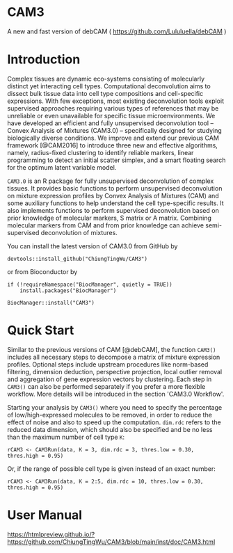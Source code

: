 # CAM3
A new and fast version of debCAM ( https://github.com/Lululuella/debCAM )

# Introduction

Complex tissues are dynamic eco-systems consisting of molecularly distinct yet interacting cell types. Computational deconvolution aims to dissect bulk tissue data into cell type compositions and cell-specific expressions. With few exceptions, most existing deconvolution tools exploit supervised approaches requiring various types of references that may be unreliable or even unavailable for specific tissue microenvironments. We have developed an efficient and fully unsupervised deconvolution tool – Convex Analysis of Mixtures (CAM3.0) – specifically designed for studying biologically diverse conditions. We improve and extend our previous CAM framework [@CAM2016] to introduce three new and effective algorithms, namely, radius-fixed clustering to identify reliable markers, linear programming to detect an initial scatter simplex, and a smart floating search for the optimum latent variable model.

`CAM3.0` is an R package for fully unsupervised deconvolution of complex tissues. It provides basic functions to perform unsupervised deconvolution on mixture expression profiles by Convex Analysis of Mixtures (CAM) and some auxiliary functions to help understand the cell type-specific results. It also implements functions to perform supervised deconvolution based on prior knowledge of molecular markers, S matrix or A matrix. Combining molecular markers from CAM and from prior knowledge can achieve semi-supervised deconvolution of mixtures.

You can install the latest version of CAM3.0 from GitHub by
```{r, eval = FALSE}
devtools::install_github("ChiungTingWu/CAM3")
```
or from Bioconductor by
```{r, eval = FALSE}
if (!requireNamespace("BiocManager", quietly = TRUE))
    install.packages("BiocManager")

BiocManager::install("CAM3")
```

# Quick Start

Similar to the previous versions of CAM [@debCAM], the function `CAM3()` includes all necessary steps to decompose a matrix of mixture expression profiles. Optional steps include upstream procedures like norm-based filtering, dimension deduction, perspective projection, local outlier removal and aggregation of gene expression vectors by clustering. Each step in `CAM3()` can also be performed separately if you prefer a more flexible workflow. More details will be introduced in the section 'CAM3.0 Workflow'.

Starting your analysis by `CAM3()` where you need to specify the percentage of low/high-expressed molecules to be removed, in order to reduce the effect of noise and also to speed up the computation. `dim.rdc` refers to the reduced data dimension, which should also be specified and be no less than the maximum number of cell type `K`:
```{r, eval = FALSE}
rCAM3 <- CAM3Run(data, K = 3, dim.rdc = 3, thres.low = 0.30, thres.high = 0.95)
```

Or, if the range of possible cell type is given instead of an exact number:
```{r, eval = FALSE}
rCAM3 <- CAM3Run(data, K = 2:5, dim.rdc = 10, thres.low = 0.30, thres.high = 0.95)
```
# User Manual

https://htmlpreview.github.io/?https://github.com/ChiungTingWu/CAM3/blob/main/inst/doc/CAM3.html
